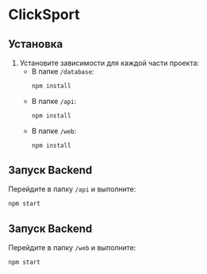 # ClickSport

## Установка

1. Установите зависимости для каждой части проекта:
   - В папке `/database`:
     ```bash
     npm install
     ```
   - В папке `/api`:
     ```bash
     npm install
     ```
   - В папке `/web`:
     ```bash
     npm install
     ```

## Запуск Backend

Перейдите в папку `/api` и выполните:

```bash
npm start
```

## Запуск Backend

Перейдите в папку `/web` и выполните:

```bash
npm start
```